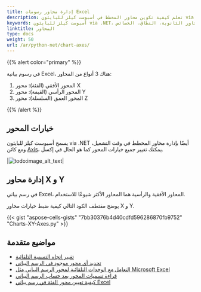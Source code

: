 ```yaml
---
title: إدارة محاور رسومات Excel
description: تعلم كيفية تكوين محاور المخطط في أسبوست كيلز للبايثون via .NET. دليلنا يوضح كيفية ضبط المحاور الأساسية والثانوية، تعيين نطاقاتها، وتعديل خصائصها لتعزيز مخططاتك.
keywords: أسبوست كيلز للبايثون via .NET، محاور المخطط، الإعداد، المحاور الأساسية، المحاور الثانوية، النطاق، الخصائص.
linktitle: المحاور
type: docs
weight: 50
url: /ar/python-net/chart-axes/
---
```


{{% alert color="primary" %}}

في رسوم بيانية Excel، هناك 3 أنواع من المحاور:
1. المحور الأفقي (الفئة): محور X
1. المحور الرأسي (القيمة): محور Y
1. المحور العمق (السلسلة): محور Z



{{% /alert %}}

## **خيارات المحور**
 يسمح أسبوست كيلز للبايثون via .NET أيضًا بإدارة محاور المخطط في وقت التشغيل، ومع كائن [Axis](https://reference.aspose.com/cells/python-net/aspose.cells.charts/axis/)، يمكنك تغيير جميع خيارات المحور كما هو الحال في إكسل.

|![todo:image_alt_text](chart_axes.png)|

## **إدارة محاور X و Y**

في رسم بياني Excel، المحاور الأفقية والرأسية هما المحاور الأكثر شيوعًا للاستخدام.

يوضح مقتطف الكود التالي كيفية ضبط خيارات محاور X و Y.


{{< gist "aspose-cells-gists" "7bb30376b4d40cdfd596286870fb9752" "Charts-XY-Axes.py" >}}

## **مواضيع متقدمة**
- [تغيير اتجاه التسمية التلقائية](/cells/ar/python-net/change-tick-label-direction/)
- [تحديد أي محور موجود في الرسم البياني](/cells/ar/python-net/determine-which-axis-exists-in-the-chart/)
- [التعامل مع الوحدات التلقائية لمحور الرسم البياني مثل Microsoft Excel](/cells/ar/python-net/handle-automatic-units-of-chart-axis-like-microsoft-excel/)
- [قراءة تسميات المحور بعد حساب الرسم البياني](/cells/ar/python-net/read-axis-labels-after-calculating-the-chart/)
- [كيفية تعيين محور الفئة في رسم بياني Excel](/cells/ar/python-net/how-to-set-category-axis/)
